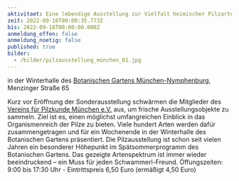 ```yaml
---
aktivitaet: Eine lebendige Ausstellung zur Vielfalt heimischer Pilzarten
zeit: 2022-09-16T00:00:35.773Z
bis: 2022-09-18T00:00:00.000Z
anmeldung_offen: false
anmeldung_noetig: false
published: true
bilder:
  - /bilder/pilzausstellung_münchen_01.jpg
---
```

in der Winterhalle des [Botanischen Gartens München-Nymphenburg](www.botmuc.snsb.de), Menzinger Straße 65

Kurz vor Eröffnung der Sonderausstellung schwärmen die Mitglieder des [Vereins für Pilzkunde München e.V.](https://www.pilze-muenchen.de/) aus, um frische Ausstellungsobjekte zu sammeln. Ziel ist es, einen möglichst umfangreichen Einblick in das Organismenreich der Pilze zu bieten. Viele hundert Arten werden dafür zusammengetragen und für ein Wochenende in der Winterhalle des Botanischen Gartens präsentiert. Die Pilzausstellung ist schon seit vielen Jahren ein besonderer Höhepunkt im Spätsommerprogramm des Botanischen Gartens. Das gezeigte Artenspektrum ist immer wieder beeindruckend – ein Muss für jeden Schwammerl-Freund. Öffungszeiten: 9:00 bis 17:30 Uhr - Eintrittspreis 6,50 Euro (ermäßigt 4,50 Euro)